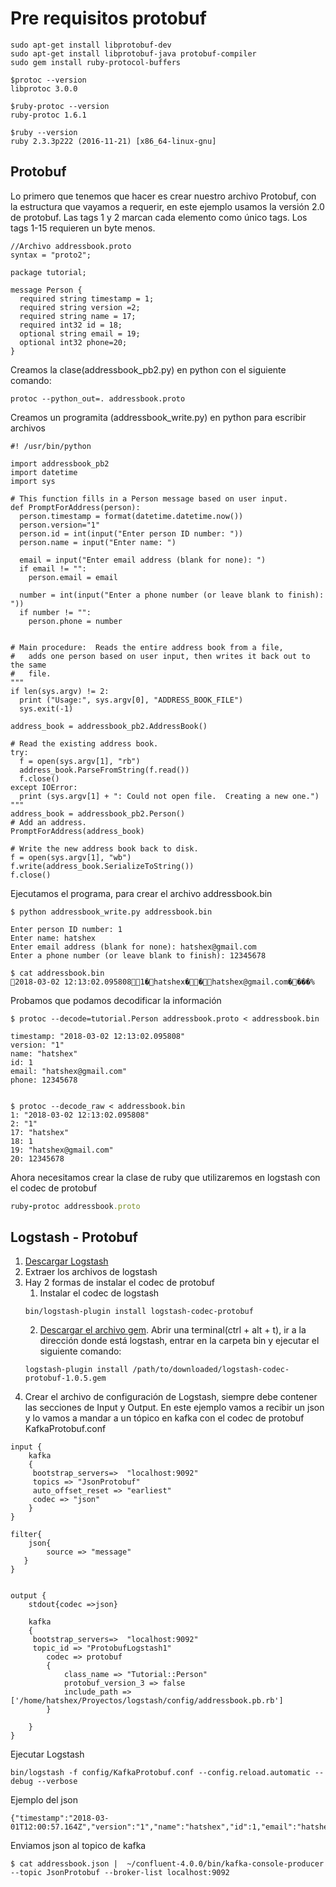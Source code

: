 # Pre requisitos protobuf
```
sudo apt-get install libprotobuf-dev
sudo apt-get install libprotobuf-java protobuf-compiler
sudo gem install ruby-protocol-buffers

$protoc --version
libprotoc 3.0.0

$ruby-protoc --version
ruby-protoc 1.6.1

$ruby --version
ruby 2.3.3p222 (2016-11-21) [x86_64-linux-gnu]
```
## Protobuf
Lo primero que tenemos que hacer es crear nuestro archivo Protobuf, con la estructura que vayamos a requerir, en este ejemplo usamos la versión 2.0 de protobuf.
Las tags 1 y 2 marcan cada elemento como único tags. Los tags 1-15 requieren un byte menos.


```
//Archivo addressbook.proto
syntax = "proto2";

package tutorial;

message Person {
  required string timestamp = 1;
  required string version =2;
  required string name = 17;
  required int32 id = 18;
  optional string email = 19;
  optional int32 phone=20;
}
```

Creamos la clase(addressbook_pb2.py) en python con el siguiente comando:
```
protoc --python_out=. addressbook.proto
```
Creamos un programita (addressbook_write.py) en python para escribir archivos
```
#! /usr/bin/python

import addressbook_pb2
import datetime
import sys

# This function fills in a Person message based on user input.
def PromptForAddress(person):
  person.timestamp = format(datetime.datetime.now())
  person.version="1"
  person.id = int(input("Enter person ID number: "))
  person.name = input("Enter name: ")

  email = input("Enter email address (blank for none): ")
  if email != "":
    person.email = email

  number = int(input("Enter a phone number (or leave blank to finish): "))
  if number != "":
    person.phone = number


# Main procedure:  Reads the entire address book from a file,
#   adds one person based on user input, then writes it back out to the same
#   file.
"""
if len(sys.argv) != 2:
  print ("Usage:", sys.argv[0], "ADDRESS_BOOK_FILE")
  sys.exit(-1)

address_book = addressbook_pb2.AddressBook()

# Read the existing address book.
try:
  f = open(sys.argv[1], "rb")
  address_book.ParseFromString(f.read())
  f.close()
except IOError:
  print (sys.argv[1] + ": Could not open file.  Creating a new one.")
"""
address_book = addressbook_pb2.Person()
# Add an address.
PromptForAddress(address_book)

# Write the new address book back to disk.
f = open(sys.argv[1], "wb")
f.write(address_book.SerializeToString())
f.close()
```

Ejecutamos el programa, para crear el archivo addressbook.bin
```
$ python addressbook_write.py addressbook.bin

Enter person ID number: 1
Enter name: hatshex
Enter email address (blank for none): hatshex@gmail.com
Enter a phone number (or leave blank to finish): 12345678

$ cat addressbook.bin
2018-03-02 12:13:02.0958081�hatshex��hatshex@gmail.com����% 
```

Probamos que podamos decodificar la información
```
$ protoc --decode=tutorial.Person addressbook.proto < addressbook.bin

timestamp: "2018-03-02 12:13:02.095808"
version: "1"
name: "hatshex"
id: 1
email: "hatshex@gmail.com"
phone: 12345678


$ protoc --decode_raw < addressbook.bin
1: "2018-03-02 12:13:02.095808"
2: "1"
17: "hatshex"
18: 1
19: "hatshex@gmail.com"
20: 12345678

```
Ahora necesitamos crear la clase de ruby que utilizaremos en logstash con el codec de protobuf

``` ruby
ruby-protoc addressbook.proto  	
```

## Logstash - Protobuf
1. [Descargar Logstash](https://www.elastic.co/downloads/logstash)
2. Extraer los archivos de logstash
3. Hay 2 formas de instalar el codec de protobuf
	1. Instalar el codec de logstash
	```
	bin/logstash-plugin install logstash-codec-protobuf
	```
	2. [Descargar el archivo gem](https://rubygems.org/downloads/logstash-codec-protobuf-1.0.5.gem). Abrir una terminal(ctrl + alt + t), ir a la dirección donde está logstash, entrar en la carpeta bin y ejecutar el siguiente comando:
	```
	logstash-plugin install /path/to/downloaded/logstash-codec-protobuf-1.0.5.gem
	```
4. Crear el archivo de configuración de Logstash, siempre debe contener las secciones de Input y Output. En este ejemplo vamos a recibir un json y lo vamos a mandar a un tópico en kafka con el codec de protobuf KafkaProtobuf.conf

```
input {
    kafka
    {
     bootstrap_servers=>  "localhost:9092"
     topics => "JsonProtobuf"   
     auto_offset_reset => "earliest"
     codec => "json"
    }
}

filter{
    json{
        source => "message"
   }
}


output {
    stdout{codec =>json}

    kafka
    {
     bootstrap_servers=>  "localhost:9092"
     topic_id => "ProtobufLogstash1"
        codec => protobuf
        {
            class_name => "Tutorial::Person"
            protobuf_version_3 => false
            include_path => ['/home/hatshex/Proyectos/logstash/config/addressbook.pb.rb']
        }

    }
}
```


Ejecutar Logstash
```
bin/logstash -f config/KafkaProtobuf.conf --config.reload.automatic --debug --verbose  
```

Ejemplo del json
```
{"timestamp":"2018-03-01T12:00:57.164Z","version":"1","name":"hatshex","id":1,"email":"hatshex@gmail.com","phone":12345678}
```

Enviamos json al topico de kafka
```
$ cat addressbook.json |  ~/confluent-4.0.0/bin/kafka-console-producer --topic JsonProtobuf --broker-list localhost:9092
```
